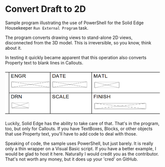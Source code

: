 # Convert Draft to 2D

Sample program illustrating the use of PowerShell for the Solid Edge Housekeeper `Run External Program` task.  

The program converts drawing views to stand-alone 2D views, disconnected from the 3D model. This is irreversible, so you know, think about it. 

In testing it quickly became apparent that this operation also converts Property text to blank lines in Callouts. 

![Title Block](title_block.png)

Luckily, Solid Edge has the ability to take care of that. That's in the program, too, but only for Callouts. If you have TextBoxes, Blocks, or other objects that use Property text, you'll have to add code to deal with those. 

Speaking of code, the sample uses PowerShell, but just barely. It is really only a thin wrapper on a Visual Basic script. If you have a better example, I would be glad to host it here. Naturally I would credit you as the contributor. That's not worth any money, but it does up your 'cred' on GitHub.
